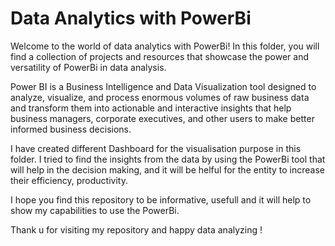 # Data Analytics with PowerBi

Welcome to the world of data analytics with PowerBi! In this folder, you will find a collection of projects and resources that showcase the power and versatility of PowerBi in data analysis.

Power BI is a Business Intelligence and Data Visualization tool designed to analyze, visualize, and process enormous volumes of raw business data and transform them into actionable and interactive insights that help business managers, corporate executives, and other users to make better informed business decisions.

I have created different Dashboard for the visualisation purpose in this folder. I tried to find the insights from the data by using the PowerBi tool that will help in the decision making, and it will be helful for the entity to increase their efficiency, productivity.

I hope you find this repository to be informative, usefull and it will help to show my capabilities to use the PowerBi.

Thank u for visiting my repository and happy data analyzing !

